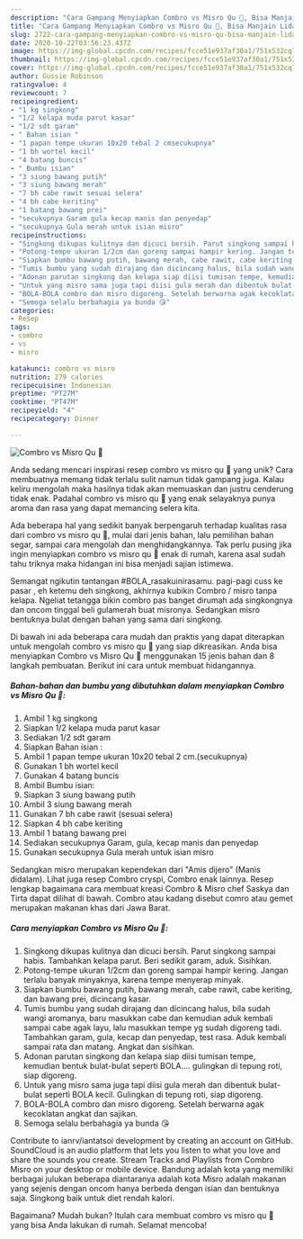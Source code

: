 ```yaml
---
description: "Cara Gampang Menyiapkan Combro vs Misro Qu 🎊, Bisa Manjain Lidah"
title: "Cara Gampang Menyiapkan Combro vs Misro Qu 🎊, Bisa Manjain Lidah"
slug: 2722-cara-gampang-menyiapkan-combro-vs-misro-qu-bisa-manjain-lidah
date: 2020-10-22T03:56:23.437Z
image: https://img-global.cpcdn.com/recipes/fcce51e937af30a1/751x532cq70/combro-vs-misro-qu-🎊-foto-resep-utama.jpg
thumbnail: https://img-global.cpcdn.com/recipes/fcce51e937af30a1/751x532cq70/combro-vs-misro-qu-🎊-foto-resep-utama.jpg
cover: https://img-global.cpcdn.com/recipes/fcce51e937af30a1/751x532cq70/combro-vs-misro-qu-🎊-foto-resep-utama.jpg
author: Gussie Robinson
ratingvalue: 4
reviewcount: 7
recipeingredient:
- "1 kg singkong"
- "1/2 kelapa muda parut kasar"
- "1/2 sdt garam"
- " Bahan isian "
- "1 papan tempe ukuran 10x20 tebal 2 cmsecukupnya"
- "1 bh wortel kecil"
- "4 batang buncis"
- " Bumbu isian"
- "3 siung bawang putih"
- "3 siung bawang merah"
- "7 bh cabe rawit sesuai selera"
- "4 bh cabe keriting"
- "1 batang bawang prei"
- "secukupnya Garam gula kecap manis dan penyedap"
- "secukupnya Gula merah untuk isian misro"
recipeinstructions:
- "Singkong dikupas kulitnya dan dicuci bersih. Parut singkong sampai habis. Tambahkan kelapa parut. Beri sedikit garam, aduk. Sisihkan."
- "Potong-tempe ukuran 1/2cm dan goreng sampai hampir kering. Jangan terlalu banyak minyaknya, karena tempe menyerap minyak."
- "Siapkan bumbu bawang putih, bawang merah, cabe rawit, cabe keriting, dan bawang prei, dicincang kasar."
- "Tumis bumbu yang sudah dirajang dan dicincang halus, bila sudah wangi aromanya, baru masukkan cabe dan kemudian aduk kembali sampai cabe agak layu, lalu masukkan tempe yg sudah digoreng tadi. Tambahkan garam, gula, kecap dan penyedap, test rasa. Aduk kembali sampai rata dan matang. Angkat dan sisihkan."
- "Adonan parutan singkong dan kelapa siap diisi tumisan tempe, kemudian bentuk bulat-bulat seperti BOLA.... gulingkan di tepung roti, siap digoreng."
- "Untuk yang misro sama juga tapi diisi gula merah dan dibentuk bulat-bulat seperti BOLA kecil. Gulingkan di tepung roti, siap digoreng."
- "BOLA-BOLA combro dan misro digoreng. Setelah berwarna agak kecoklatan angkat dan sajikan."
- "Semoga selalu berbahagia ya bunda 😘"
categories:
- Resep
tags:
- combro
- vs
- misro

katakunci: combro vs misro 
nutrition: 279 calories
recipecuisine: Indonesian
preptime: "PT27M"
cooktime: "PT47M"
recipeyield: "4"
recipecategory: Dinner

---
```



![Combro vs Misro Qu 🎊](https://img-global.cpcdn.com/recipes/fcce51e937af30a1/751x532cq70/combro-vs-misro-qu-🎊-foto-resep-utama.jpg)

Anda sedang mencari inspirasi resep combro vs misro qu 🎊 yang unik? Cara membuatnya memang tidak terlalu sulit namun tidak gampang juga. Kalau keliru mengolah maka hasilnya tidak akan memuaskan dan justru cenderung tidak enak. Padahal combro vs misro qu 🎊 yang enak selayaknya punya aroma dan rasa yang dapat memancing selera kita.

Ada beberapa hal yang sedikit banyak berpengaruh terhadap kualitas rasa dari combro vs misro qu 🎊, mulai dari jenis bahan, lalu pemilihan bahan segar, sampai cara mengolah dan menghidangkannya. Tak perlu pusing jika ingin menyiapkan combro vs misro qu 🎊 enak di rumah, karena asal sudah tahu triknya maka hidangan ini bisa menjadi sajian istimewa.

Semangat ngikutin tantangan #BOLA_rasakuinirasamu. pagi-pagi cuss ke pasar , eh ketemu deh singkong, akhirnya kubikin Combro / misro tanpa kelapa. Ngeliat tetangga bikin combro pas banget dirumah ada singkongnya dan oncom tinggal beli gulamerah buat misronya. Sedangkan misro bentuknya bulat dengan bahan yang sama dari singkong.


Di bawah ini ada beberapa cara mudah dan praktis yang dapat diterapkan untuk mengolah combro vs misro qu 🎊 yang siap dikreasikan. Anda bisa menyiapkan Combro vs Misro Qu 🎊 menggunakan 15 jenis bahan dan 8 langkah pembuatan. Berikut ini cara untuk membuat hidangannya.

<!--inarticleads1-->

##### Bahan-bahan dan bumbu yang dibutuhkan dalam menyiapkan Combro vs Misro Qu 🎊:

1. Ambil 1 kg singkong
1. Siapkan 1/2 kelapa muda parut kasar
1. Sediakan 1/2 sdt garam
1. Siapkan  Bahan isian :
1. Ambil 1 papan tempe ukuran 10x20 tebal 2 cm.(secukupnya)
1. Gunakan 1 bh wortel kecil
1. Gunakan 4 batang buncis
1. Ambil  Bumbu isian:
1. Siapkan 3 siung bawang putih
1. Ambil 3 siung bawang merah
1. Gunakan 7 bh cabe rawit (sesuai selera)
1. Siapkan 4 bh cabe keriting
1. Ambil 1 batang bawang prei
1. Sediakan secukupnya Garam, gula, kecap manis dan penyedap
1. Gunakan secukupnya Gula merah untuk isian misro


Sedangkan misro merupakan kependekan dari &#34;Amis dijero&#34; (Manis didalam). Lihat juga resep Combro cryspi, Combro enak lainnya. Resep lengkap bagaimana cara membuat kreasi Combro &amp; Misro chef Saskya dan Tirta dapat dilihat di bawah. Combro atau kadang disebut comro atau gemet merupakan makanan khas dari Jawa Barat. 

<!--inarticleads2-->

##### Cara menyiapkan Combro vs Misro Qu 🎊:

1. Singkong dikupas kulitnya dan dicuci bersih. Parut singkong sampai habis. Tambahkan kelapa parut. Beri sedikit garam, aduk. Sisihkan.
1. Potong-tempe ukuran 1/2cm dan goreng sampai hampir kering. Jangan terlalu banyak minyaknya, karena tempe menyerap minyak.
1. Siapkan bumbu bawang putih, bawang merah, cabe rawit, cabe keriting, dan bawang prei, dicincang kasar.
1. Tumis bumbu yang sudah dirajang dan dicincang halus, bila sudah wangi aromanya, baru masukkan cabe dan kemudian aduk kembali sampai cabe agak layu, lalu masukkan tempe yg sudah digoreng tadi. Tambahkan garam, gula, kecap dan penyedap, test rasa. Aduk kembali sampai rata dan matang. Angkat dan sisihkan.
1. Adonan parutan singkong dan kelapa siap diisi tumisan tempe, kemudian bentuk bulat-bulat seperti BOLA.... gulingkan di tepung roti, siap digoreng.
1. Untuk yang misro sama juga tapi diisi gula merah dan dibentuk bulat-bulat seperti BOLA kecil. Gulingkan di tepung roti, siap digoreng.
1. BOLA-BOLA combro dan misro digoreng. Setelah berwarna agak kecoklatan angkat dan sajikan.
1. Semoga selalu berbahagia ya bunda 😘


Contribute to ianrv/iantatsoi development by creating an account on GitHub. SoundCloud is an audio platform that lets you listen to what you love and share the sounds you create. Stream Tracks and Playlists from Combro Misro on your desktop or mobile device. Bandung adalah kota yang memiliki berbagai julukan beberapa diantaranya adalah kota Misro adalah makanan yang sejenis dengan oncom hanya berbeda dengan isian dan bentuknya saja. Singkong baik untuk diet rendah kalori. 

Bagaimana? Mudah bukan? Itulah cara membuat combro vs misro qu 🎊 yang bisa Anda lakukan di rumah. Selamat mencoba!
